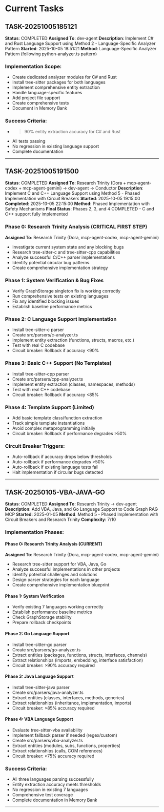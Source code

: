 # Current Tasks

## TASK-20251005185121
**Status**: COMPLETED
**Assigned To**: dev-agent
**Description**: Implement C# and Rust Language Support using Method 2 - Language-Specific Analyzer Pattern
**Started**: 2025-10-05 18:51:21
**Method**: Language-Specific Analyzer Pattern (following python-analyzer.ts pattern)

### Implementation Scope:
- Create dedicated analyzer modules for C# and Rust
- Install tree-sitter packages for both languages
- Implement comprehensive entity extraction
- Handle language-specific features
- Add project file support
- Create comprehensive tests
- Document in Memory Bank

### Success Criteria:
- >90% entity extraction accuracy for C# and Rust
- All tests passing
- No regression in existing language support
- Complete documentation

---

## TASK-20251005191500
**Status**: COMPLETED
**Assigned To**: Research Trinity (Dora + mcp-agent-codex + mcp-agent-gemini) → dev-agent → Conductor
**Description**: Implement C and C++ Language Support using Method 5 - Phased Implementation with Circuit Breakers
**Started**: 2025-10-05 19:15:00
**Completed**: 2025-10-05 22:15:00
**Method**: Phased Implementation with Safety Mechanisms
**Final Status**: Phases 2, 3, and 4 COMPLETED - C and C++ support fully implemented

### Phase 0: Research Trinity Analysis (CRITICAL FIRST STEP)
**Assigned To**: Research Trinity (Dora, mcp-agent-codex, mcp-agent-gemini)
- Investigate current system state and any blocking bugs
- Research tree-sitter-c and tree-sitter-cpp capabilities
- Analyze successful C/C++ parser implementations
- Identify potential circular bug patterns
- Create comprehensive implementation strategy

### Phase 1: System Verification & Bug Fixes
- Verify GraphStorage singleton fix is working correctly
- Run comprehensive tests on existing languages
- Fix any identified blocking issues
- Establish baseline performance metrics

### Phase 2: C Language Support Implementation
- Install tree-sitter-c parser
- Create src/parsers/c-analyzer.ts
- Implement entity extraction (functions, structs, macros, etc.)
- Test with real C codebase
- Circuit breaker: Rollback if accuracy <90%

### Phase 3: Basic C++ Support (No Templates)
- Install tree-sitter-cpp parser
- Create src/parsers/cpp-analyzer.ts
- Implement entity extraction (classes, namespaces, methods)
- Test with real C++ codebase
- Circuit breaker: Rollback if accuracy <85%

### Phase 4: Template Support (Limited)
- Add basic template class/function extraction
- Track simple template instantiations
- Avoid complex metaprogramming initially
- Circuit breaker: Rollback if performance degrades >50%

### Circuit Breaker Triggers:
- Auto-rollback if accuracy drops below thresholds
- Auto-rollback if performance degrades >50%
- Auto-rollback if existing language tests fail
- Halt implementation if circular bugs detected

---

## TASK-20250105-VBA-JAVA-GO
**Status**: COMPLETED
**Assigned To**: Research Trinity → dev-agent
**Description**: Add VBA, Java, and Go Language Support to Code Graph RAG MCP
**Started**: 2025-01-05
**Method**: Method 5 - Phased Implementation with Circuit Breakers and Research Trinity
**Complexity**: 7/10

### Implementation Phases:

#### Phase 0: Research Trinity Analysis (CURRENT)
**Assigned To**: Research Trinity (Dora, mcp-agent-codex, mcp-agent-gemini)
- Research tree-sitter support for VBA, Java, Go
- Analyze successful implementations in other projects
- Identify potential challenges and solutions
- Design parser strategies for each language
- Create comprehensive implementation blueprint

#### Phase 1: System Verification
- Verify existing 7 languages working correctly
- Establish performance baseline metrics
- Check GraphStorage stability
- Prepare rollback checkpoints

#### Phase 2: Go Language Support
- Install tree-sitter-go parser
- Create src/parsers/go-analyzer.ts
- Extract entities (packages, functions, structs, interfaces, channels)
- Extract relationships (imports, embedding, interface satisfaction)
- Circuit breaker: >90% accuracy required

#### Phase 3: Java Language Support
- Install tree-sitter-java parser
- Create src/parsers/java-analyzer.ts
- Extract entities (classes, interfaces, methods, generics)
- Extract relationships (inheritance, implementation, imports)
- Circuit breaker: >85% accuracy required

#### Phase 4: VBA Language Support
- Evaluate tree-sitter-vba availability
- Implement fallback parser if needed (regex/custom)
- Create src/parsers/vba-analyzer.ts
- Extract entities (modules, subs, functions, properties)
- Extract relationships (calls, COM references)
- Circuit breaker: >75% accuracy required

### Success Criteria:
- All three languages parsing successfully
- Entity extraction accuracy meets thresholds
- No regression in existing 7 languages
- Comprehensive test coverage
- Complete documentation in Memory Bank

---